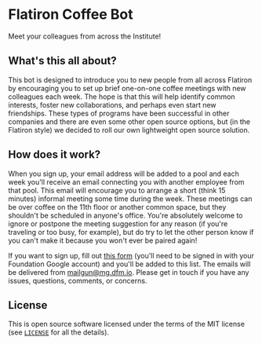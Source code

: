 # Flatiron Coffee Bot

Meet your colleagues from across the Institute!

## What's this all about?

This bot is designed to introduce you to new people from all across Flatiron by encouraging you to set up brief one-on-one coffee meetings with new colleagues each week.
The hope is that this will help identify common interests, foster new collaborations, and perhaps even start new friendships.
These types of programs have been successful in other companies and there are even some other open source options, but (in the Flatiron style) we decided to roll our own lightweight open source solution.


## How does it work?

When you sign up, your email address will be added to a pool and each week you'll receive an email connecting you with another employee from that pool.
This email will encourage you to arrange a short (think 15 minutes) informal meeting some time during the week.
These meetings can be over coffee on the 11th floor or another common space, but they shouldn't be scheduled in anyone's office.
You're absolutely welcome to ignore or postpone the meeting suggestion for any reason (if you're traveling or too busy, for example), but do try to let the other person know if you can't make it because you won't ever be paired again!

If you want to sign up, fill out [this form](https://forms.gle/3D1PCjKqdjMQcUWa9) (you'll need to be signed in with your Foundation Google account) and you'll be added to this list.
The emails will be delivered from mailgun@mg.dfm.io.
Please get in touch if you have any issues, questions, comments, or concerns.


## License

This is open source software licensed under the terms of the MIT license (see [`LICENSE`](LICENSE) for all the details).
